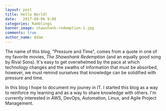 ```yaml
---
layout: post
title: Hello World! 
date:   2017-09-06 9:00
categories: Ramblings
banner_image: shawshank-redemption-1.jpg
comments: true
author_name: Adam
---
```

 
The name of this blog, "Pressure and Time", comes from a quote in one of my favorite movies, *The Shawshank Redemption* (and an equally good song by Rival Sons). It's easy to get overwhelmed by the pace at which technology changes and the swaths of information that must be absorbed, however, we must remind ourselves that knowledge can be solidified with pressure and time.

In this blog I hope to document my jouney in IT. I started this blog as a way to reinforce my learning and as a way to share knowledge with others. I'm currently interested in AWS, DevOps, Automation, Linux, and Agile Project Management. 
